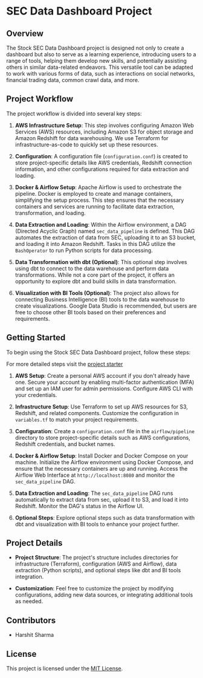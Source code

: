 # SEC Data Dashboard Project

## Overview

The Stock SEC Data Dashboard project is designed not only to create a dashboard but also to serve as a learning experience, introducing users to a range of tools, helping them develop new skills, and potentially assisting others in similar data-related endeavors. This versatile tool can be adapted to work with various forms of data, such as interactions on social networks, financial trading data, common crawl data, and more.

## Project Workflow

The project workflow is divided into several key steps:

1. **AWS Infrastructure Setup**: This step involves configuring Amazon Web Services (AWS) resources, including Amazon S3 for object storage and Amazon Redshift for data warehousing. We use Terraform for infrastructure-as-code to quickly set up these resources.

2. **Configuration**: A configuration file (`configuration.conf`) is created to store project-specific details like AWS credentials, Redshift connection information, and other configurations required for data extraction and loading.

3. **Docker & Airflow Setup**: Apache Airflow is used to orchestrate the pipeline. Docker is employed to create and manage containers, simplifying the setup process. This step ensures that the necessary containers and services are running to facilitate data extraction, transformation, and loading.

4. **Data Extraction and Loading**: Within the Airflow environment, a DAG (Directed Acyclic Graph) named `sec_data_pipeline` is defined. This DAG automates the extraction of data from SEC, uploading it to an S3 bucket, and loading it into Amazon Redshift. Tasks in this DAG utilize the `BashOperator` to run Python scripts for data processing.

5. **Data Transformation with dbt (Optional)**: This optional step involves using dbt to connect to the data warehouse and perform data transformations. While not a core part of the project, it offers an opportunity to explore dbt and build skills in data transformation.

6. **Visualization with BI Tools (Optional)**: The project also allows for connecting Business Intelligence (BI) tools to the data warehouse to create visualizations. Google Data Studio is recommended, but users are free to choose other BI tools based on their preferences and requirements.

## Getting Started

To begin using the Stock SEC Data Dashboard project, follow these steps:

For more detailed steps visit the [project starter](documents/starter.md)

1. **AWS Setup**: Create a personal AWS account if you don't already have one. Secure your account by enabling multi-factor authentication (MFA) and set up an IAM user for admin permissions. Configure AWS CLI with your credentials.

2. **Infrastructure Setup**: Use Terraform to set up AWS resources for S3, Redshift, and related components. Customize the configuration in `variables.tf` to match your project requirements.

3. **Configuration**: Create a `configuration.conf` file in the `airflow/pipeline` directory to store project-specific details such as AWS configurations, Redshift credentials, and bucket names.

4. **Docker & Airflow Setup**: Install Docker and Docker Compose on your machine. Initialize the Airflow environment using Docker Compose, and ensure that the necessary containers are up and running. Access the Airflow Web Interface at `http://localhost:8080` and monitor the `sec_data_pipeline` DAG.

5. **Data Extraction and Loading**: The `sec_data_pipeline` DAG runs automatically to extract data from sec, upload it to S3, and load it into Redshift. Monitor the DAG's status in the Airflow UI.

6. **Optional Steps**: Explore optional steps such as data transformation with dbt and visualization with BI tools to enhance your project further.


## Project Details

- **Project Structure**: The project's structure includes directories for infrastructure (Terraform), configuration (AWS and Airflow), data extraction (Python scripts), and optional steps like dbt and BI tools integration.

- **Customization**: Feel free to customize the project by modifying configurations, adding new data sources, or integrating additional tools as needed.

## Contributors

- Harshit Sharma

## License

This project is licensed under the [MIT License](LICENSE).